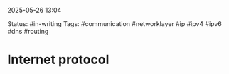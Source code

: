 2025-05-26 13:04

Status: #in-writing 
Tags: #communication #networklayer #ip #ipv4 #ipv6 #dns #routing 

# Internet protocol





